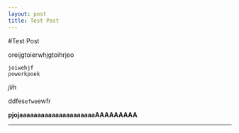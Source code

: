 ```yaml
---
layout: post
title: Test Post
---
```


#Test Post

oreijgtoierwhjgtoihrjeo

    joiwehjf
    powerkpoek

*jlih*

ddfes`efwe`ewfr

**pjojaaaaaaaaaaaaaaaaaaaaaAAAAAAAAA**

---
